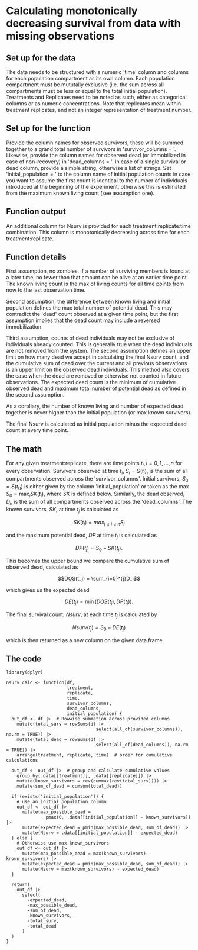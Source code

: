 # Calculating monotonically decreasing survival from data with missing observations

## Set up for the data
The data needs to be structured with a numeric 'time' column and columns for each population compartment as its own column. 
Each population compartment must be mututally exclusive (i.e. the sum across all compartments must be less or equal to the total initial population).
Treatments and Replicates need to be noted as such, either as categorical columns or as numeric concentrations.
Note that replicates mean within treatment replicates, and not an integer representation of treatment number.

## Set up for the function
Provide the column names for observed survivors, these will be summed together to a grand total number of survivors in 'survivor_columns = '. 
Likewise, provide the column names for observed dead (or immobilized in case of non-recovery) in 'dead_columns = '.
In case of a single survival or dead column, provide a simple string, otherwise a list of strings.
Set 'initial_population = ' to the column name of initial population counts in case you want to assume the first count is identical to the number of individuals introduced at the beginning of the experiment, otherwise this is estimated from the maximum known living count (see assumption one).

## Function output
An additional column for Nsurv is provided for each treatment:replicate:time combination.
This column is monotonically decreasing across time for each treatment:replicate.

## Function details
First assumption, no zombies.
If a number of surviving members is found at a later time, no fewer than that amount can be alive at an earlier time point. 
The known living count is the max of living counts for all time points from now to the last observation time. 

Second assumption, the difference between known living and initial population defines the max total number of potential dead.
This may contradict the 'dead' count observed at a given time point, but the first assumption implies that the dead count may include a reversed immobilization. 

Third assumption, counts of dead individuals may not be exclusive of individuals already counted.
This is generally true when the dead individuals are not removed from the system.
The second assumption defines an upper limit on how many dead we accept in calculating the final Nsurv count, and the cumulative sum of dead over the current and all previous observations is an upper limit on the observed dead individuals.
This method also covers the case when the dead are removed or otherwise not counted in future observations.
The expected dead count is the minimum of cumulative observed dead and maximum total number of potential dead as defined in the second assumption.

As a corollary, the number of known living and number of expected dead together is never higher than the initial population (or max known survivors).

The final Nsurv is calculated as initial population minus the expected dead count at every time point. 

## The math
For any given treatment:replicate, there are time points $t_i, i=0,1,\dots,n$ for every observation.
Survivors observed at time $t_i$, $S_i=S(t_i)$, is the sum of all compartments observed across the 'survivor_columns'.
Initial survivors, $S_0=S(t_0)$ is either given by the column 'initial_population' or taken as the max $S_0=\max_{i}SK(t_i)$, where $SK$ is defined below.
Similarly, the dead observed, $D_i$, is the sum of all compartments observed across the 'dead_columns'.
The known survivors, $SK$, at time $t_j$ is calculated as

$$SK(t_j)=max_{j\leq i \leq n}S_i$$

and the maximum potential dead, $DP$ at time $t_j$ is calculated as

$$DP(t_j)=S_0-SK(t_j).$$

This becomes the upper bound we compare the cumulative sum of observed dead, calculated as

$$DOS(t_j) = \sum_{i=0}^{j}D_i$$

which gives us the expected dead

$$DE(t_j) = \min(DOS(t_j), DP(t_j)).$$

The final survival count, $Nsurv$, at each time $t_j$ is calculated by 

$$Nsurv(t_j) = S_0-DE(t_j)$$

which is then returned as a new column on the given data.frame.

## The code
```
library(dplyr)

nsurv_calc <- function(df,
                       treatment,
                       replicate,
                       time,
                       survivor_columns,
                       dead_columns,
                       initial_population) {
  out_df <- df |>  # Rowwise summation across provided columns
    mutate(total_surv = rowSums(df |>
                                  select(all_of(survivor_columns)), na.rm = TRUE)) |>
    mutate(total_dead = rowSums(df |>
                                  select(all_of(dead_columns)), na.rm = TRUE)) |>
    arrange(treatment, replicate, time)  # order for cumulative calculations
  
  out_df <- out_df |>  # group and calculate cumulative values
    group_by(.data[[treatment]], .data[[replicate]]) |>
    mutate(known_survivors = rev(cummax(rev(total_surv)))) |>
    mutate(sum_of_dead = cumsum(total_dead))
  
  if (exists('initial_population')) {
    # use an initial population column
    out_df <- out_df |>
      mutate(max_possible_dead =
               pmax(0, .data[[initial_population]] - known_survivors)) |>
      mutate(expected_dead = pmin(max_possible_dead, sum_of_dead)) |>
      mutate(Nsurv = .data[[initial_population]] - expected_dead)
  } else {
    # Otherwise use max known_survivors
    out_df <- out_df |>
      mutate(max_possible_dead = max(known_survivors) - known_survivors) |>
      mutate(expected_dead = pmin(max_possible_dead, sum_of_dead)) |>
      mutate(Nsurv = max(known_survivors) - expected_dead)
  }
  
  return(
    out_df |>
      select(
        -expected_dead,
        -max_possible_dead,
        -sum_of_dead,
        -known_survivors,
        -total_surv,
        -total_dead
      )
  )
}
```
